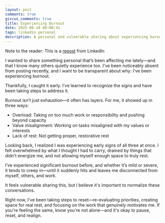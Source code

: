 ```yaml
---
layout: post
comments: true
giscus_comments: true
title: Experiencing Burnout
date: 2025-06-18 08:00:41
tags: linkedin personal
description: A personal and vulnerable sharing about experiencing burnout, its three manifestations (overload, misalignment, lack of rest), and the importance of normalizing these conversations.
---
```


Note to the reader: This is a [repost](https://www.linkedin.com/posts/yewjinlim_i-wanted-to-share-something-personal-that-activity-7318439407835836416-JCpx?utm_source=share&utm_medium=member_desktop&rcm=ACoAAAD4xmMBhqAf0RkmEot2NJkJA3gvq31H7Os) from LinkedIn

I wanted to share something personal that’s been affecting me lately—and that I know many others quietly experience too. I've been noticeably absent from posting recently, and I want to be transparent about why: I've been experiencing burnout.

Thankfully, I caught it early. I’ve learned to recognize the signs and have been taking steps to address it.

Burnout isn’t just exhaustion—it often has layers. For me, it showed up in three ways:

- Overload: Taking on too much work or responsibility and pushing beyond capacity
- Value misalignment: Working on tasks misaligned with my values or interests
- Lack of rest: Not getting proper, restorative rest

Looking back, I realized I was experiencing early signs of all three at once. I felt overwhelmed by what I thought I had to carry, drained by things that didn’t energize me, and not allowing myself enough space to truly rest.

I’ve experienced significant burnout before, and whether it’s mild or severe, it tends to creep in—until it suddenly hits and leaves me disconnected from myself, others, and work.

It feels vulnerable sharing this, but I believe it's important to normalize these conversations.

Right now, I've been taking steps to reset—re-evaluating priorities, creating space for real rest, and focusing on the work that genuinely motivates me. If you're feeling the same, know you're not alone—and it's okay to pause, reset, and realign.
